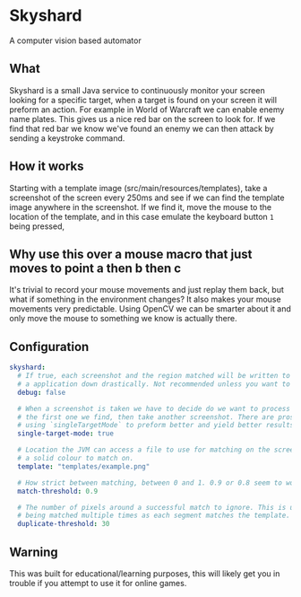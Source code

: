 # Skyshard
A computer vision based automator 

## What
Skyshard is a small Java service to continuously monitor your screen looking for a specific target, when a target is 
found on your screen it will preform an action. For example in World of Warcraft we can enable enemy name plates. 
This gives us a nice red bar on the screen to look for. If we find that red bar we know we've found an enemy we can 
then attack by sending a keystroke command. 

## How it works
Starting with a template image (src/main/resources/templates), take a screenshot of the screen every 250ms and see if 
we can find the template image anywhere in the screenshot. If we find it, move the mouse to the location of the 
template, and in this case emulate the keyboard button `1` being pressed, 

## Why use this over a mouse macro that just moves to point a then b then c
It's trivial to record your mouse movements and just replay them back, but what if something in the environment 
changes? It also makes your mouse movements very predictable. Using OpenCV we can be smarter about it and only move 
the mouse to something we know is actually there. 

## Configuration
```yaml
skyshard:
  # If true, each screenshot and the region matched will be written to the .debug directory. Slows the process down
  # a application down drastically. Not recommended unless you want to see whats happening.
  debug: false

  # When a screenshot is taken we have to decide do we want to process all the targets found in that screenshot or just
  # the first one we find, then take another screenshot. There are pros and cons to each approach. Typically, I've found
  # using `singleTargetMode` to preform better and yield better results but your mileage may very here.
  single-target-mode: true

  # Location the JVM can access a file to use for matching on the screenshot. Should be as small as possible and ideally
  # a solid colour to match on.
  template: "templates/example.png"

  # How strict between matching, between 0 and 1. 0.9 or 0.8 seem to work best.
  match-threshold: 0.9

  # The number of pixels around a successful match to ignore. This is useful if you find the entire healthbar is
  # being matched multiple times as each segment matches the template.
  duplicate-threshold: 30
```

## Warning
This was built for educational/learning purposes, this will likely get you in trouble if you attempt to use it for 
online games.
